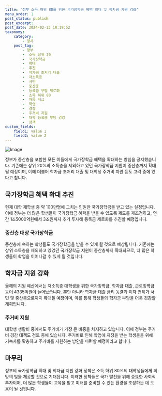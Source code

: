 ```yaml
---
title: '정부 소득 하위 80를 위한 국가장학금 혜택 확대 및 학자금 지원 강화'
menu_order: 1
post_status: publish
post_excerpt: 
post_date: 2024-02-13 10:19:52
taxonomy:
    category:
        - 정치
    post_tag:
        - 정부
        -  소득 상위 20
        -  국가장학금
        -  확대
        -  추진
        -  학자금 초저리 대출
        -  저소득층
        -  서민
        -  중산층
        -  등록금 부담 제로화
        -  소득 하위 80
        -  차등 지급
        -  학업
        -  경감
        -  주거비 지원
        -  대학 등록금 부담 경감
        -  정책
custom_fields:
    field1: value 1
    field2: value 2
---
```


![Image](https://imgnews.pstatic.net/image/023/2024/02/13/0003816314_001_20240213061101046.jpg?type=w647)

정부가 중산층을 포함한 모든 이들에게 국가장학금 혜택을 확대하는 방침을 공지했습니다. 기존에는 상위 20%의 소득층을 제외하고 있던 국가장학금 지원이 중산층까지 확대될 예정이며, 이에 더불어 학자금 초저리 대출 및 대학생 주거비 지원 등도 고려 중에 있다고 합니다.
## 국가장학금 혜택 확대 추진
현재 대학 재학생 중 약 100만명에 그치는 인원만 국가장학금을 받고 있는 실정입니다. 이에 정부는 더 많은 학생들이 국가장학금 혜택을 받을 수 있도록 제도를 재조정하고, 연간 1조5000억원에서 3조원까지 추가 투자해 등록금 제로화를 추진할 예정입니다.
### 중산층 대상 국가장학금
중산층에 속하는 학생들도 국가장학금을 받을 수 있게 될 것으로 예상됩니다. 기존에는 상위 소득층을 제외하고 있었던 국가장학금 지원이 중산층까지 확대되므로, 더 많은 학생들이 학업을 이어나갈 수 있게 될 것입니다.
## 학자금 지원 강화
올해의 지원 예산에서는 저소득층 대학생을 위한 국가장학금, 학자금 대출, 근로장학금 등이 4335억원이 늘어났습니다. 뿐만 아니라 학자금 대출 금리 동결과 이자 면제가 서민 및 중산층으로까지 확대될 예정이며, 이를 통해 학생들의 학자금 부담을 더욱 경감할 계획입니다.
### 주거비 지원
대학생 생활비 중에서도 주거비가 가장 큰 비중을 차지하고 있습니다. 이에 정부는 주거비 경감 대책도 검토 중에 있습니다. 주거비로 인해 학업에 지장을 받는 학생들을 위해 기숙사를 확충하고 주거비를 지원하는 방안을 마련할 예정이라고 합니다.
## 마무리
정부의 국가장학금 확대 및 학자금 지원 강화 정책은 소득 하위 80%의 대학생들에게 희망의 빛을 제공할 것으로 기대됩니다. 이러한 정책들은 국가 발전을 위해 중요한 사회적 투자이며, 더 많은 학생들이 교육을 받고 미래를 준비할 수 있는 환경을 조성하는 데 도움이 될 것입니다.
